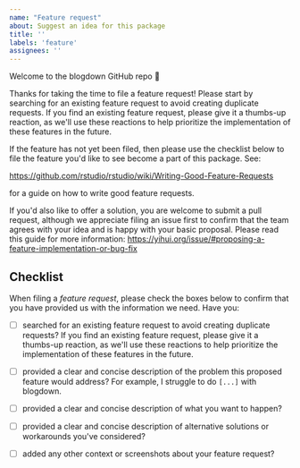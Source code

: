 ```yaml
---
name: "Feature request"
about: Suggest an idea for this package
title: ''
labels: 'feature'
assignees: ''
---
```


Welcome to the blogdown GitHub repo 👋

Thanks for taking the time to file a feature request! Please start by searching for an existing feature request to avoid creating duplicate requests. If you find an existing feature request, please give it a thumbs-up reaction, as we'll use these reactions to help prioritize the implementation of these features in the future.

If the feature has not yet been filed, then please use the checklist below to file the feature you'd like to see become a part of this package. See:

<https://github.com/rstudio/rstudio/wiki/Writing-Good-Feature-Requests>

for a guide on how to write good feature requests.

If you'd also like to offer a solution, you are welcome to submit a pull request, although we appreciate filing an issue first to confirm that the team agrees with your idea and is happy with your basic proposal. Please read this guide for more information: <https://yihui.org/issue/#proposing-a-feature-implementation-or-bug-fix>

<!-- 
Please complete and keep the checklist below in your issue. Your issue will be closed if any boxes are not checked. 
-->

## Checklist

When filing a _feature request_, please check the boxes below to confirm that you have provided us with the information we need. Have you:

- [ ] searched for an existing feature request to avoid creating duplicate requests? If you find an existing feature request, please give it a thumbs-up reaction, as we'll use these reactions to help prioritize the implementation of these features in the future.

- [ ] provided a clear and concise description of the problem this proposed feature would address? For example, I struggle to do `[...]` with blogdown.

- [ ] provided a clear and concise description of what you want to happen?

- [ ] provided a clear and concise description of alternative solutions or workarounds you've considered?

- [ ] added any other context or screenshots about your feature request?
